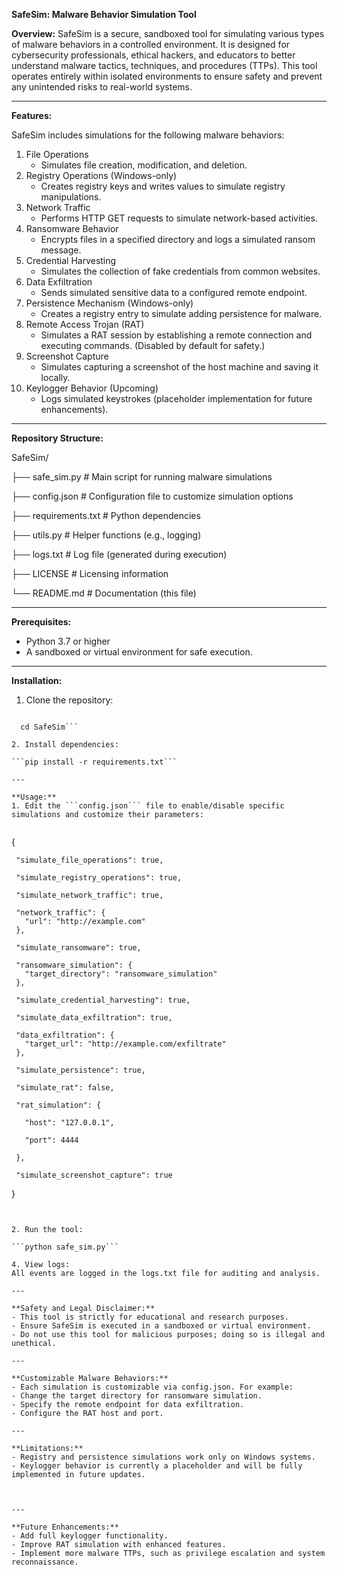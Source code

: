 **SafeSim: Malware Behavior Simulation Tool**

**Overview:**
SafeSim is a secure, sandboxed tool for simulating various types of malware behaviors in a controlled environment. It is designed for cybersecurity professionals, ethical hackers, and educators to better understand malware tactics, techniques, and procedures (TTPs). This tool operates entirely within isolated environments to ensure safety and prevent any unintended risks to real-world systems.

---

**Features:**

SafeSim includes simulations for the following malware behaviors:

1. File Operations
   - Simulates file creation, modification, and deletion.
2. Registry Operations (Windows-only)
   - Creates registry keys and writes values to simulate registry manipulations.
3. Network Traffic
   - Performs HTTP GET requests to simulate network-based activities.
4. Ransomware Behavior
   - Encrypts files in a specified directory and logs a simulated ransom message.
5. Credential Harvesting
   - Simulates the collection of fake credentials from common websites.
6. Data Exfiltration
   - Sends simulated sensitive data to a configured remote endpoint.
7. Persistence Mechanism (Windows-only)
   - Creates a registry entry to simulate adding persistence for malware.
8. Remote Access Trojan (RAT)
   - Simulates a RAT session by establishing a remote connection and executing commands. (Disabled by default for safety.)
9. Screenshot Capture
   - Simulates capturing a screenshot of the host machine and saving it locally.
10. Keylogger Behavior (Upcoming)
    - Logs simulated keystrokes (placeholder implementation for future enhancements).

---


**Repository Structure:**

SafeSim/

├── safe_sim.py           # Main script for running malware simulations

├── config.json           # Configuration file to customize simulation options

├── requirements.txt      # Python dependencies

├── utils.py              # Helper functions (e.g., logging)

├── logs.txt              # Log file (generated during execution)

├── LICENSE               # Licensing information

└── README.md             # Documentation (this file)


---

**Prerequisites:**
- Python 3.7 or higher
- A sandboxed or virtual environment for safe execution.

---

**Installation:**
1. Clone the repository:

```git clone https://github.com/username/SafeSim.git

  cd SafeSim```

2. Install dependencies:
   
```pip install -r requirements.txt```

---

**Usage:**
1. Edit the ```config.json``` file to enable/disable specific simulations and customize their parameters:
   
   ```
   {
   
     "simulate_file_operations": true,
   
     "simulate_registry_operations": true,
   
     "simulate_network_traffic": true,
   
     "network_traffic": {   
       "url": "http://example.com"   
     },
   
     "simulate_ransomware": true,
   
     "ransomware_simulation": {   
       "target_directory": "ransomware_simulation"   
     },
   
     "simulate_credential_harvesting": true,
   
     "simulate_data_exfiltration": true,
   
     "data_exfiltration": {   
       "target_url": "http://example.com/exfiltrate"   
     },
   
     "simulate_persistence": true,
   
     "simulate_rat": false,
   
     "rat_simulation": {
   
       "host": "127.0.0.1",
   
       "port": 4444
   
     },
   
     "simulate_screenshot_capture": true
   
   }
   ```
   

2. Run the tool:

   ```python safe_sim.py```

4. View logs:
   All events are logged in the logs.txt file for auditing and analysis.

---

**Safety and Legal Disclaimer:**
- This tool is strictly for educational and research purposes.
- Ensure SafeSim is executed in a sandboxed or virtual environment.
- Do not use this tool for malicious purposes; doing so is illegal and unethical.

---

**Customizable Malware Behaviors:**
- Each simulation is customizable via config.json. For example:
  - Change the target directory for ransomware simulation.
  - Specify the remote endpoint for data exfiltration.
  - Configure the RAT host and port.

---

**Limitations:**
- Registry and persistence simulations work only on Windows systems.
- Keylogger behavior is currently a placeholder and will be fully implemented in future updates.



---

**Future Enhancements:**
- Add full keylogger functionality.
- Improve RAT simulation with enhanced features.
- Implement more malware TTPs, such as privilege escalation and system reconnaissance.
